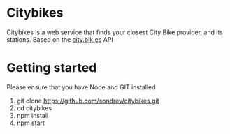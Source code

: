 # Citybikes

Citybikes is a web service that finds your closest City Bike provider, and its stations. Based on the [city.bik.es](http://api.citybik.es) API

# Getting started
Please ensure that you have Node and GIT installed

 1. git clone https://github.com/sondrev/citybikes.git
 2. cd citybikes
 3. npm install
 4. npm start
